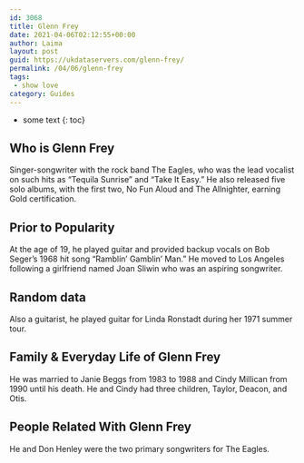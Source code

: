 ```yaml
---
id: 3068
title: Glenn Frey
date: 2021-04-06T02:12:55+00:00
author: Laima
layout: post
guid: https://ukdataservers.com/glenn-frey/
permalink: /04/06/glenn-frey
tags:
 - show love
category: Guides
---
```


* some text
{: toc}


## Who is Glenn Frey
                  
                  
                  
Singer-songwriter with the rock band The Eagles, who was the lead vocalist on such hits as &#8220;Tequila Sunrise&#8221; and &#8220;Take It Easy.&#8221; He also released five solo albums, with the first two, No Fun Aloud and The Allnighter, earning Gold certification.
                  
              
            
              
            
                
                
                
## Prior to Popularity
                  
                  
                  
At the age of 19, he played guitar and provided backup vocals on Bob Seger&#8217;s 1968 hit song &#8220;Ramblin&#8217; Gamblin&#8217; Man.&#8221; He moved to Los Angeles following a girlfriend named Joan Sliwin who was an aspiring songwriter.
                  
              
            
              
            
                
                
                
## Random data
                  
                  
                  
Also a guitarist, he played guitar for Linda Ronstadt during her 1971 summer tour.
                  
              
            
              
            
                
                
                
## Family & Everyday Life of Glenn Frey
                  
                  
                  
He was married to Janie Beggs from 1983 to 1988 and Cindy Millican from 1990 until his death. He and Cindy had three children, Taylor, Deacon, and Otis.
                  
              
            
              
            
                
                
                
## People Related With Glenn Frey
                  
                  
                  
He and Don Henley were the two primary songwriters for The Eagles.
                  
              
            
              
            
                
              
            
              
              
            
            
              
            
          
          
          